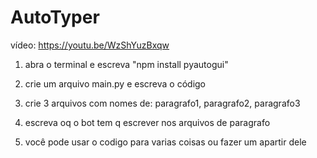 # AutoTyper
vídeo: https://youtu.be/WzShYuzBxqw

1. abra o terminal e escreva "npm install pyautogui"

2. crie um arquivo main.py e escreva o código
 
3. crie 3 arquivos com nomes de: paragrafo1, paragrafo2, paragrafo3

4. escreva oq o bot tem q escrever nos arquivos de paragrafo

5. você pode usar o codigo para varias coisas ou fazer um apartir dele

